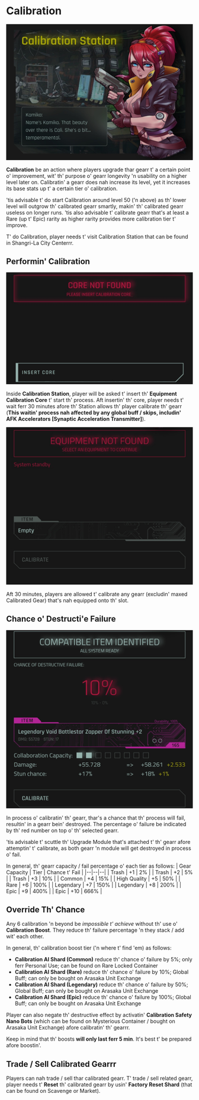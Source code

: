 # Calibration
![CalibrationStation](/resources/mobile-tutorial/CalibrationStation.png)

**Calibration** be an action where players upgrade thar gearr t' a certain point o' improvement, wit' th' purpose o' gearr longevity 'n usability on a higher level later on. Calibratin' a gearr does nah increase its level, yet it increases its base stats up t' a certain tier o' calibration.

'tis advisable t' do start Calibration around level 50 ('n above) as th' lower level will outgrow th' calibrated gearr smartly, makin' th' calibrated gearr useless on longer runs. 'tis also advisable t' calibrate gearr that's at least a Rare (up t' Epic) rarity as higher rarity provides more calibration tier t' improve.

T' do Calibration, player needs t' visit Calibration Station that can be found in Shangri-La City Centerrr.

## Performin' Calibration
![CalibrationStation2](/resources/mobile-tutorial/CalibrationStation2.png)

Inside **Calibration Station**, player will be asked t' insert th' **Equipment Calibration Core** t' start th' process. Aft insertin' th' core, player needs t' wait ferr 30 minutes afore th' Station allows th' player calibrate th' gearr (**This waitin' process nah affected by any global buff / skips, includin' AFK Accelerators [Synaptic Acceleration Transmitter]**).

![CalibrationStation3](/resources/mobile-tutorial/CalibrationStation3.png)

Aft 30 minutes, players are allowed t' calibrate any gearr (excludin' maxed Calibrated Gear) that's nah equipped onto th' slot. 

## Chance o' Destructi'e Failure

![CalibrationStation4](/resources/mobile-tutorial/CalibrationStation4.png)

In process o' calibratin' th' gearr, thar's a chance that th' process will fail, resultin' in a gearr bein' destroyed. The percentage o' failure be indicated by th' red number on top o' th' selected gearr.

'tis advisable t' scuttle th' Upgrade Module that's attached t' th' gearr afore attemptin' t' calibrate, as both gearr 'n module will get destroyed in process o' fail.

In general, th' gearr capacity / fail percentage o' each tier as follows:
| Gear Capacity | Tier | Chance t' Fail |
|--|--|--|
| Trash | +1 | 2% |
| Trash | +2 | 5% |
| Trash | +3 | 10% |
| Common | +4 | 15% |
| High Quality | +5 | 50% |
| Rare | +6 | 100% |
| Legendary | +7 | 150% |
| Legendary | +8 | 200% |
| Epic | +9 | 400% |
| Epic | +10 | 666% |

## Override Th' Chance
Any  6 calibration 'n beyond be *impossible t' achieve* without th' use o' **Calibration Boost**. They reduce th' failure percentage 'n they stack / add wit' each other.

In general, th' calibration boost tier ('n where t' find 'em) as follows:
- **Calibration AI Shard (Common)** reduce th' chance o' failure by 5%; only ferr Personal Use; can be found on Rare Locked Container
- **Calibration AI Shard (Rare)** reduce th' chance o' failure by 10%; Global Buff; can only be bought on Arasaka Unit Exchange
- **Calibration AI Shard (Legendary)** reduce th' chance o' failure by 50%; Global Buff; can only be bought on Arasaka Unit Exchange
- **Calibration AI Shard (Epic)** reduce th' chance o' failure by 100%; Global Buff; can only be bought on Arasaka Unit Exchange 

Player can also negate th' destructive effect by activatin' **Calibration Safety Nano Bots** (which can be found on Mysterious Container / bought on Arasaka Unit Exchange) afore calibratin' th' gearrr.

Keep in mind that th' boosts **will only last ferr 5 min**. It's best t' be prepared afore boostin'.

##  Trade / Sell Calibrated Gearrr 
Players can nah trade / sell thar calibrated gearr. T' trade / sell related gearr, player needs t' **Reset** th' calibrated gearr by usin' **Factory Reset Shard** (that can be found on Scavenge or Market).
